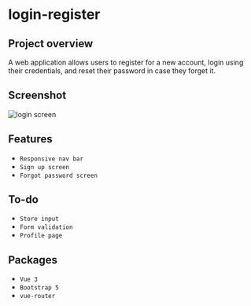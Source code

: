 # login-register

## Project overview
A web application allows users to register for a new account, login using their credentials, and reset their password in case they forget it. 

## Screenshot

![login screen](https://user-images.githubusercontent.com/121072143/225630607-76f71fe2-5c88-4cb1-970e-c7906411b414.png)

## Features
- `Responsive nav bar`
- `Sign up screen`
- `Forgot password screen`

## To-do
- `Store input`
- `Form validation`
- `Profile page`

## Packages
- `Vue 3`
- `Bootstrap 5`
- `vue-router`
